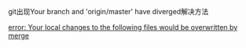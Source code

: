 git出现Your branch and 'origin/master' have diverged解决方法

[error: Your local changes to the following files would be overwritten by merge](https://blog.csdn.net/nakiri_arisu/article/details/80259531)